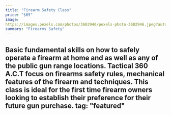 ```yaml
---
title: "Firearm Safety Class"
price: "$65"
image:
https://images.pexels.com/photos/3602946/pexels-photo-3602946.jpeg?auto=compress&cs=tinysrgb&dpr=2&h=750&w=1260
summary: "Firearms Safety"
---
```

Basic fundamental skills on how to safely operate a firearm at home and as well as any of the public gun range locations.  Tactical 360 A.C.T focus on firearms safety rules, mechanical features of the firearm and techniques.  This class is ideal for the first time firearm owners looking to establish their preference for their future gun purchase.
tag: "featured"
---


<!--stackedit_data:
eyJoaXN0b3J5IjpbMjA5NzYwNTIzNSwxMDgyNDI4NjUxLC0zOT
I1OTkxODMsMTcwOTIzNTkzNl19
-->